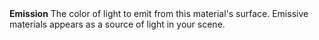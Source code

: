 <tr>
<td><strong>Emission</strong></td>
<td>The color of light to emit from this material's surface. Emissive materials appears as a source of light in your scene.</td>
</tr>
